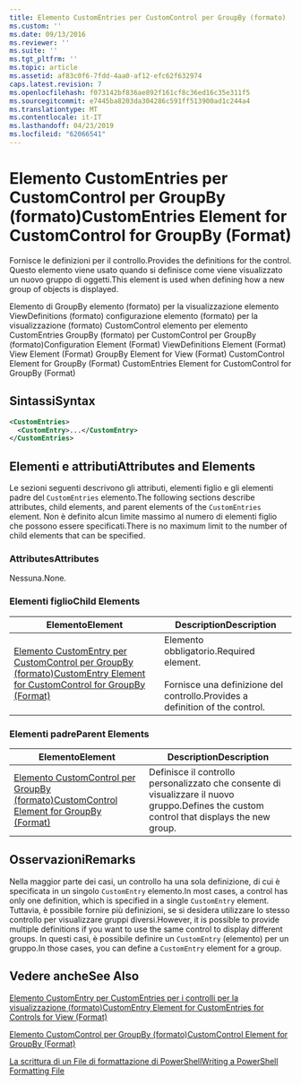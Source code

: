 ```yaml
---
title: Elemento CustomEntries per CustomControl per GroupBy (formato) | Microsoft Docs
ms.custom: ''
ms.date: 09/13/2016
ms.reviewer: ''
ms.suite: ''
ms.tgt_pltfrm: ''
ms.topic: article
ms.assetid: af83c0f6-7fdd-4aa0-af12-efc62f632974
caps.latest.revision: 7
ms.openlocfilehash: f073142bf836ae892f161cf8c36ed16c35e311f5
ms.sourcegitcommit: e7445ba8203da304286c591ff513900ad1c244a4
ms.translationtype: MT
ms.contentlocale: it-IT
ms.lasthandoff: 04/23/2019
ms.locfileid: "62066541"
---
```

# <a name="customentries-element-for-customcontrol-for-groupby-format"></a><span data-ttu-id="21676-102">Elemento CustomEntries per CustomControl per GroupBy (formato)</span><span class="sxs-lookup"><span data-stu-id="21676-102">CustomEntries Element for CustomControl for GroupBy (Format)</span></span>

<span data-ttu-id="21676-103">Fornisce le definizioni per il controllo.</span><span class="sxs-lookup"><span data-stu-id="21676-103">Provides the definitions for the control.</span></span> <span data-ttu-id="21676-104">Questo elemento viene usato quando si definisce come viene visualizzato un nuovo gruppo di oggetti.</span><span class="sxs-lookup"><span data-stu-id="21676-104">This element is used when defining how a new group of objects is displayed.</span></span>

<span data-ttu-id="21676-105">Elemento di GroupBy elemento (formato) per la visualizzazione elemento ViewDefinitions (formato) configurazione elemento (formato) per la visualizzazione (formato) CustomControl elemento per elemento CustomEntries GroupBy (formato) per CustomControl per GroupBy (formato)</span><span class="sxs-lookup"><span data-stu-id="21676-105">Configuration Element (Format) ViewDefinitions Element (Format) View Element (Format) GroupBy Element for View (Format) CustomControl Element for GroupBy (Format) CustomEntries Element for CustomControl for GroupBy (Format)</span></span>

## <a name="syntax"></a><span data-ttu-id="21676-106">Sintassi</span><span class="sxs-lookup"><span data-stu-id="21676-106">Syntax</span></span>

```xml
<CustomEntries>
  <CustomEntry>...</CustomEntry>
</CustomEntries>
```

## <a name="attributes-and-elements"></a><span data-ttu-id="21676-107">Elementi e attributi</span><span class="sxs-lookup"><span data-stu-id="21676-107">Attributes and Elements</span></span>

<span data-ttu-id="21676-108">Le sezioni seguenti descrivono gli attributi, elementi figlio e gli elementi padre del `CustomEntries` elemento.</span><span class="sxs-lookup"><span data-stu-id="21676-108">The following sections describe attributes, child elements, and parent elements of the `CustomEntries` element.</span></span> <span data-ttu-id="21676-109">Non è definito alcun limite massimo al numero di elementi figlio che possono essere specificati.</span><span class="sxs-lookup"><span data-stu-id="21676-109">There is no maximum limit to the number of child elements that can be specified.</span></span>

### <a name="attributes"></a><span data-ttu-id="21676-110">Attributes</span><span class="sxs-lookup"><span data-stu-id="21676-110">Attributes</span></span>

<span data-ttu-id="21676-111">Nessuna.</span><span class="sxs-lookup"><span data-stu-id="21676-111">None.</span></span>

### <a name="child-elements"></a><span data-ttu-id="21676-112">Elementi figlio</span><span class="sxs-lookup"><span data-stu-id="21676-112">Child Elements</span></span>

|<span data-ttu-id="21676-113">Elemento</span><span class="sxs-lookup"><span data-stu-id="21676-113">Element</span></span>|<span data-ttu-id="21676-114">Description</span><span class="sxs-lookup"><span data-stu-id="21676-114">Description</span></span>|
|-------------|-----------------|
|[<span data-ttu-id="21676-115">Elemento CustomEntry per CustomControl per GroupBy (formato)</span><span class="sxs-lookup"><span data-stu-id="21676-115">CustomEntry Element for CustomControl for GroupBy (Format)</span></span>](./customentry-element-for-customcontrol-for-groupby-format.md)|<span data-ttu-id="21676-116">Elemento obbligatorio.</span><span class="sxs-lookup"><span data-stu-id="21676-116">Required element.</span></span><br /><br /> <span data-ttu-id="21676-117">Fornisce una definizione del controllo.</span><span class="sxs-lookup"><span data-stu-id="21676-117">Provides a definition of the control.</span></span>|

### <a name="parent-elements"></a><span data-ttu-id="21676-118">Elementi padre</span><span class="sxs-lookup"><span data-stu-id="21676-118">Parent Elements</span></span>

|<span data-ttu-id="21676-119">Elemento</span><span class="sxs-lookup"><span data-stu-id="21676-119">Element</span></span>|<span data-ttu-id="21676-120">Description</span><span class="sxs-lookup"><span data-stu-id="21676-120">Description</span></span>|
|-------------|-----------------|
|[<span data-ttu-id="21676-121">Elemento CustomControl per GroupBy (formato)</span><span class="sxs-lookup"><span data-stu-id="21676-121">CustomControl Element for GroupBy (Format)</span></span>](./customcontrol-element-for-groupby-format.md)|<span data-ttu-id="21676-122">Definisce il controllo personalizzato che consente di visualizzare il nuovo gruppo.</span><span class="sxs-lookup"><span data-stu-id="21676-122">Defines the custom control that displays the new group.</span></span>|

## <a name="remarks"></a><span data-ttu-id="21676-123">Osservazioni</span><span class="sxs-lookup"><span data-stu-id="21676-123">Remarks</span></span>

<span data-ttu-id="21676-124">Nella maggior parte dei casi, un controllo ha una sola definizione, di cui è specificata in un singolo `CustomEntry` elemento.</span><span class="sxs-lookup"><span data-stu-id="21676-124">In most cases, a control has only one definition, which is specified in a single `CustomEntry` element.</span></span> <span data-ttu-id="21676-125">Tuttavia, è possibile fornire più definizioni, se si desidera utilizzare lo stesso controllo per visualizzare gruppi diversi.</span><span class="sxs-lookup"><span data-stu-id="21676-125">However, it is possible to provide multiple definitions if you want to use the same control to display different groups.</span></span> <span data-ttu-id="21676-126">In questi casi, è possibile definire un `CustomEntry` (elemento) per un gruppo.</span><span class="sxs-lookup"><span data-stu-id="21676-126">In those cases, you can define a `CustomEntry` element for a group.</span></span>

## <a name="see-also"></a><span data-ttu-id="21676-127">Vedere anche</span><span class="sxs-lookup"><span data-stu-id="21676-127">See Also</span></span>

[<span data-ttu-id="21676-128">Elemento CustomEntry per CustomEntries per i controlli per la visualizzazione (formato)</span><span class="sxs-lookup"><span data-stu-id="21676-128">CustomEntry Element for CustomEntries for Controls for View (Format)</span></span>](./customentry-element-for-customentries-for-controls-for-view-format.md)

[<span data-ttu-id="21676-129">Elemento CustomControl per GroupBy (formato)</span><span class="sxs-lookup"><span data-stu-id="21676-129">CustomControl Element for GroupBy (Format)</span></span>](./customcontrol-element-for-groupby-format.md)

[<span data-ttu-id="21676-130">La scrittura di un File di formattazione di PowerShell</span><span class="sxs-lookup"><span data-stu-id="21676-130">Writing a PowerShell Formatting File</span></span>](./writing-a-powershell-formatting-file.md)
